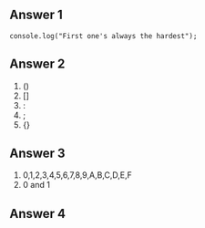 ## Answer 1
```
console.log("First one's always the hardest");
```
## Answer 2
1. ()
2. []
3. : 
4. ;
5. {}

## Answer 3
1. 0,1,2,3,4,5,6,7,8,9,A,B,C,D,E,F
2. 0 and 1

## Answer 4
<script scr="review.js"><script> 

## Answer 5
0.032768

## Answer 6
```
const gymbro =true;
```

## Answer 7
```
const legday = 90
console.log (legDay===90);
```

## Answer 8
```
let personOrBarnacle = 'Patrick';
let greeting = "Hello ";
let result = `${greeting} + "this is " + personOrBarnacle + "!?";
```
## Answer 9
```
let health = 50;
if (health >10){
    consolo.log ("not terrible")
    else if (health >0)
    console.log("terrible");
else if (health <50 >)
};
```
## Answer 10
```
let variable = 0;
while (avariable < 10 ){
    console.log (variable);
variable ++
};

